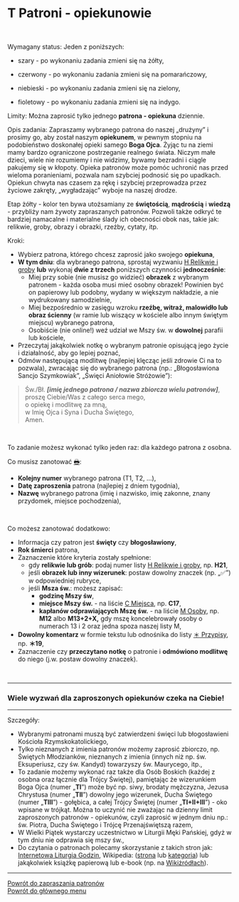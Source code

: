 # <span class="status status-list"><span class="status status-yellow">T</span> Patroni - opiekunowie</span>
<br />

<span class="status status-title">Wymagany status:</span> Jeden z poniższych:
- <span class="status status-gray">szary</span> - po wykonaniu zadania zmieni się na <span class="status status-yellow">żółty</span>,

- <span class="status status-red">czerwony</span> - po wykonaniu zadania zmieni się na <span class="status status-orange">pomarańczowy</span>,

- <span class="status status-blue">niebieski</span> - po wykonaniu zadania zmieni się na <span class="status status-green">zielony</span>,

- <span class="status status-violet">fioletowy</span> - po wykonaniu zadania zmieni się na <span class="status status-indigo">indygo</span>.

<span class="status status-title">Limity:</span> Można zaprosić tylko jednego **patrona - opiekuna** dziennie.
<br />

<span class="status status-title">Opis zadania:</span> Zapraszamy wybranego patrona do naszej „drużyny” i prosimy go, aby został naszym **opiekunem**, w pewnym stopniu na podobieństwo doskonałej opieki samego **Boga Ojca**. Żyjąc tu na ziemi mamy bardzo ograniczone postrzeganie realnego świata. Niczym małe dzieci, wiele nie rozumiemy i nie widzimy, bywamy bezradni i ciągle pakujemy się w kłopoty. Opieka patronów może pomóc uchronić nas przed wieloma poranieniami, pozwala nam szybciej podnosić się po upadkach. Opiekun chwyta nas czasem za rękę i szybciej przeprowadza przez życiowe zakręty, „wygładzając” wyboje na naszej drodze.

Etap <span class="status status-yellow">żółty</span> - kolor ten bywa utożsamiany ze **świętością**, **mądrością** i **wiedzą** - przybliży nam żywoty zapraszanych patronów. Pozwoli także odkryć te bardziej namacalne i materialne ślady ich obecności obok nas, takie jak: relikwie, groby, obrazy i obrazki, rzeźby, cytaty, itp.
<br />

<span class="status status-title">Kroki:</span>
- Wybierz patrona, którego chcesz zaprosić jako swojego **opiekuna**,
- **W tym dniu**: dla wybranego patrona, sprostaj wyzwaniu [<span class="status status-list"><span class="status status-list">H</span> Relikwie i groby</span>](relikwie_i_groby.md) **lub** wykonaj **dwie z trzech** poniższych czynności **jednocześnie**:
    - Miej przy sobie (nie musisz go widzieć) **obrazek** z wybranym patronem - każda osoba musi mieć osobny obrazek! Powinien być on papierowy lub podobny, wydany w większym nakładzie, a nie wydrukowany samodzielnie,
    - Miej bezpośrednio w zasięgu wzroku **rzeźbę, witraż, malowidło lub obraz ścienny** (w ramie lub wiszący w kościele albo innym świętym miejscu) wybranego patrona,
    - Osobiście (nie online!) weź udział we Mszy św. w **dowolnej** parafii lub kościele,
- Przeczytaj jakąkolwiek notkę o wybranym patronie opisującą jego życie i działalność, aby go lepiej poznać,
- Odmów następującą modlitwę (najlepiej klęcząc jeśli zdrowie Ci na to pozwala), zwracając się do wybranego patrona (np.: „Błogosławiona Sancjo Szymkowiak”, „Święci Aniołowie Stróżowie”):
> Św./Bł. _**[imię jednego patrona / nazwa zbiorcza wielu patronów]**_,  
> proszę Ciebie/Was z całego serca mego,  
> o opiekę i modlitwę za mną,  
> w Imię Ojca i Syna i Ducha Świętego,  
> Amen.

<br />

<span class="status status-title">To zadanie możesz wykonać tylko jeden raz:</span> dla każdego patrona z osobna.
<br />

<span class="status status-title">Co musisz zanotować [🖶](wszystkie_materialy_do_pobrania.md#patroni-opiekunowie):</span>
- **Kolejny numer** wybranego patrona (T1, T2, ...),
- **Datę zaproszenia** patrona (najlepiej z dniem tygodnia),
- **Nazwę** wybranego patrona (imię i nazwisko, imię zakonne, znany przydomek, miejsce pochodzenia),
<br />

<span class="status status-title">Co możesz zanotować dodatkowo:</span>
- Informacja czy patron jest **święty** czy **błogosławiony**,
- **Rok śmierci** patrona,
- Zaznaczenie które kryteria zostały spełnione:
  - gdy **relikwie lub grób**: podaj numer listy [<span class="status status-list"><span class="status status-list">H</span> Relikwie i groby</span>](relikwie_i_groby.md), np. **H21**,
  - jeśli **obrazek lub inny wizerunek**: postaw dowolny znaczek (np. „✅”) w odpowiedniej rubryce,
  - jeśli **Msza św.**: możesz zapisać:
    - **godzinę Mszy św**,
    - **miejsce Mszy św.** - na liście [<span class="status status-list"><span class="status status-list">C</span> Miejsca</span>](miejsca.md), np. **C17**,
    - **kapłanów odprawiających Mszę św.** - na liście [<span class="status status-list"><span class="status status-list">M</span> Osoby</span>](osoby.md), np. **M12** albo **M13+2+X,** gdy mszę koncelebrowały osoby o numerach 13 i 2 oraz jedna spoza naszej listy M,
- **Dowolny komentarz** w formie tekstu lub odnośnika do listy [<span class="status status-list"><span class="status status-list">＊</span> Przypisy</span>](przypisy.md), np. **＊19**,
- Zaznaczenie czy **przeczytano notkę** o patronie i **odmówiono modlitwę** do niego (j.w. postaw dowolny znaczek).
<br />

---
### <div class="colored centered">Wiele wyzwań dla zaproszonych opiekunów czeka na Ciebie!</div>

---
<span class="status status-title">Szczegóły:</span>
- Wybranymi patronami muszą być zatwierdzeni święci lub błogosławieni Kościoła Rzymskokatolickiego,
- Tylko nieznanych z imienia patronów możemy zaprosić zbiorczo, np. Świętych Młodzianków, nieznanych z imienia (innych niż np. św. Eksuperiusz, czy św. Kandyd) towarzyszy św. Maurycego, itp.,
- To zadanie możemy wykonać raz także dla Osób Boskich (każdej z osobna oraz łącznie dla Trójcy Świętej), pamiętając że wizerunkiem Boga Ojca (numer „**TI**”) może być np. siwy, brodaty mężczyzna, Jezusa Chrystusa (numer „**TII**”) dowolny jego wizerunek, Ducha Świętego (numer „**TIII**”) - gołębica, a całej Trójcy Świętej (numer „**TI+II+III**”) - oko wpisane w trójkąt. Można to uczynić nie zważając na dzienny limit zaproszonych patronów - opiekunów, czyli zaprosić w jednym dniu np.: św. Piotra, Ducha Świętego i Trójcę Przenajświętszą razem,
- W Wielki Piątek wystarczy uczestnictwo w Liturgii Męki Pańskiej, gdyż w tym dniu nie odprawia się mszy św.,
- Do czytania o patronach polecamy skorzystanie z takich stron jak: [Internetowa Liturgia Godzin](https://brewiarz.pl/czytelnia/swieci/index.php3), Wikipedia: ([strona](https://pl.wikipedia.org/wiki/%C5%9Awi%C4%99ci_i_b%C5%82ogos%C5%82awieni_Ko%C5%9Bcio%C5%82a_katolickiego) lub [kategoria](https://pl.wikipedia.org/wiki/Kategoria:%C5%9Awi%C4%99ci_katoliccy)) lub jakąkolwiek książkę papierową lub e-book (np. na [Wikiżródłach](https://pl.wikisource.org/wiki/%C5%BBywoty_%C5%9Awi%C4%99tych_Pa%C5%84skich_na_wszystkie_dnie_roku)).

---

[Powrót do zapraszania patronów](jak_zapraszac_patronow.md)  
[Powrót do głównego menu](index.md)
